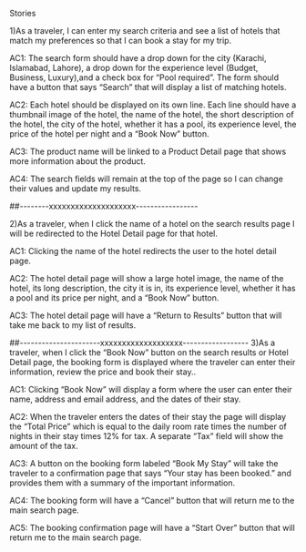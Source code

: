 Stories

1)As a traveler, I can enter my search criteria and see a list of hotels that match my preferences so that I can book a stay for my trip.

AC1: The search form should have a drop down for the city (Karachi, Islamabad, Lahore), a drop down for the experience level (Budget, Business, Luxury),and  a check box for “Pool required”.  The form should have a button that says “Search” that will display a list of matching hotels.  

AC2: Each hotel should be displayed on its own line.  Each line should have a thumbnail image of the hotel, the name of the hotel, the short description of the hotel, the city of the hotel, whether it has a pool, its experience level, the price of the hotel per night and a “Book Now” button.

AC3: The product name will be linked to a Product Detail page that shows more information about the product.

AC4: The search fields will remain at the top of the page so I can change their values and update my results.

##--------xxxxxxxxxxxxxxxxxxxx-----------------

2)As a traveler, when I click the name of a hotel on the search results page I will be redirected to the Hotel Detail page for that hotel.

AC1: Clicking the name of the hotel redirects the user to the hotel detail page.

AC2: The hotel detail page will show a large hotel image, the name of the hotel, its long description, the city it is in, its experience level, whether it has a pool and its price per night, and a “Book Now” button.

AC3: The hotel detail page will have a “Return to Results” button that will take me back to my list of results.

##----------------------xxxxxxxxxxxxxxxxxxx------------------
3)As a traveler, when I click the “Book Now” button on the search results or Hotel Detail page, the booking form is displayed where the traveler can enter their information, review the price and book their stay..

AC1: Clicking “Book Now” will display a form where the user can enter their name, address and email address, and the dates of their stay.

AC2: When the traveler enters the dates of their stay the page will display the “Total Price” which is equal to the daily room rate times the number of nights in their stay times 12% for tax.  A separate “Tax” field will show the amount of the tax.

AC3: A button on the booking form labeled “Book My Stay” will take the traveler to a confirmation page that says “Your stay has been booked.” and provides them with a summary of the important information.

AC4: The booking form will have a “Cancel” button that will return me to the main search page.

AC5: The booking confirmation page will have a “Start Over” button that will return me to the main search page.

